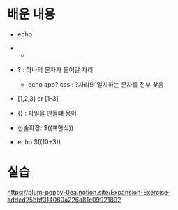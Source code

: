# 배운 내용
- echo
- *
- ? : 하나의 문자가 들어갈 자리
    - echo app?.css : ?자리의 일치하는 문자를 전부 찾음

- [1,2,3] or [1-3]

- {} : 파일을 만들떄 용이
- 산술확장: $((표현식))
- echo $((10+3))


# 실습
https://plum-poppy-0ea.notion.site/Expansion-Exercise-added25bbf314060a226a81c09921892